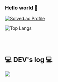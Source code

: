 ### Hello world 👋

[![Solved.ac Profile](http://mazassumnida.wtf/api/v2/generate_badge?boj=lisa1072)](https://solved.ac/lisa1072/)

![Top Langs](https://github-readme-stats.vercel.app/api/top-langs/?username=hyun0-25&layout=compact&theme=dark)

<br><br>

## 💻 DEV's log 💻
<div>
        <img src="https://img.shields.io/badge/
        Velog-20c997?style=for-the-badge&logo=Vimeo&logoColor=white" href="https://velog.io/@lisa1072"> 
</div>

<br>

<!--
**hyun0-25/hyun0-25** is a ✨ _special_ ✨ repository because its `README.md` (this file) appears on your GitHub profile.

Here are some ideas to get you started:

- 🔭 I’m currently working on ...
- 🌱 I’m currently learning ...
- 👯 I’m looking to collaborate on ...
- 🤔 I’m looking for help with ...
- 💬 Ask me about ...
- 📫 How to reach me: ...
- 😄 Pronouns: ...
- ⚡ Fun fact: ...
-->
